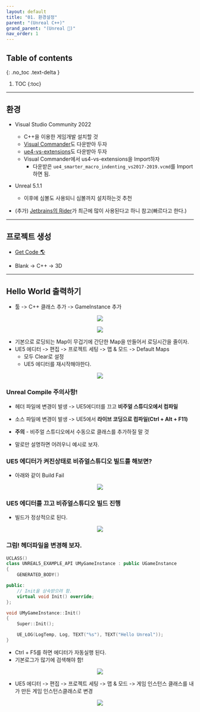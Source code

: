 ```yaml
---
layout: default
title: "01. 환경설정"
parent: "(Unreal C++)"
grand_parent: "(Unreal 🚀)"
nav_order: 1
---
```


## Table of contents
{: .no_toc .text-delta }

1. TOC
{:toc}

---

## 환경

* Visual Studio Community 2022
    * C++을 이용한 게임개발 설치할 것
    * [Visual Commander](https://marketplace.visualstudio.com/items?itemName=SergeyVlasov.VisualCommander)도 다운받아 두자
    * [ue4-vs-extensions](https://github.com/hackalyze/ue4-vs-extensions)도 다운받아 두자
    * Visual Commander에서 us4-vs-extensions을 Import하자
        * 다운받은 `ue4_smarter_macro_indenting_vs2017-2019.vcmd`를 Import하면 됨.
* Unreal 5.1.1
    * 이후에 심볼도 사용되니 심볼까지 설치하는것 추천

* (추가) [Jetbrains의 Rider](https://www.jetbrains.com/ko-kr/rider/)가 최근에 많이 사용된다고 하니 참고(빠르다고 한다.)

---

## 프로젝트 생성

* [Get Code 🌎](https://github.com/Arthur880708/Unreal_Cpp_basic/tree/main/1.HelloUnreal)

* Blank -> C++ -> 3D

---

## Hello World 출력하기

* 툴 -> C++ 클래스 추가 -> GameInstance 추가

<p align="center">
  <img src="https://taehyungs-programming-blog.github.io/blog/assets/images/unreal/basic_cpp/basic_cpp_1-1.png"/>
</p>

<p align="center">
  <img src="https://taehyungs-programming-blog.github.io/blog/assets/images/unreal/basic_cpp/basic_cpp_1-2.png"/>
</p>

* 기본으로 로딩되는 Map이 무겁기에 간단한 Map을 만들어서 로딩시간을 줄이자.
* UE5 에디터 -> 편집 -> 프로젝트 세팅 -> 맵 & 모드 -> Default Maps
    * 모두 Clear로 설정
    * UE5 에디터를 재시작해야한다.

<p align="center">
  <img src="https://taehyungs-programming-blog.github.io/blog/assets/images/unreal/basic_cpp/basic_cpp_1-7.png"/>
</p>

### Unreal Compile 주의사항!

* 헤더 파일에 변경이 발생 -> UE5에디터를 끄고 **비주얼 스튜디오에서 컴파일**
* 소스 파일에 변경이 발생 -> UE5에서 **라이브 코딩으로 컴파일(Ctrl + Alt + F11)**
* **주의** - 비주얼 스튜디오에서 수동으로 클래스를 추가하질 말 것

* 말로만 설명하면 어려우니 예시로 보자.

### UE5 에디터가 켜진상태로 비쥬얼스튜디오 빌드를 해보면?

* 아래와 같이 Build Fail

<p align="center">
  <img src="https://taehyungs-programming-blog.github.io/blog/assets/images/unreal/basic_cpp/basic_cpp_1-3.png"/>
</p>

### UE5 에디터를 끄고 비쥬얼스튜디오 빌드 진행

* 빌드가 정상적으로 된다.

<p align="center">
  <img src="https://taehyungs-programming-blog.github.io/blog/assets/images/unreal/basic_cpp/basic_cpp_1-4.png"/>
</p>

### 그럼! 헤더파일을 변경해 보자.

```cpp
UCLASS()
class UNREAL5_EXAMPLE_API UMyGameInstance : public UGameInstance
{
	GENERATED_BODY()

public:
    // Init을 상속받으려 함.
	virtual void Init() override;
};
```

```cpp
void UMyGameInstance::Init()
{
	Super::Init();

	UE_LOG(LogTemp, Log, TEXT("%s"), TEXT("Hello Unreal"));
}
```

* Ctrl + F5를 하면 에디터가 자동실행 된다.
* 기본로그가 많기에 검색해야 함!

<p align="center">
  <img src="https://taehyungs-programming-blog.github.io/blog/assets/images/unreal/basic_cpp/basic_cpp_1-5.png"/>
</p>

* UE5 에디터 -> 편집 -> 프로젝트 세팅 -> 맵 & 모드 -> 게임 인스턴스 클래스를 내가 만든 게임 인스턴스클래스로 변경

<p align="center">
  <img src="https://taehyungs-programming-blog.github.io/blog/assets/images/unreal/basic_cpp/basic_cpp_1-6.png"/>
</p>